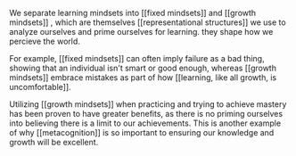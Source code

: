 We separate learning mindsets into [[fixed mindsets]] and [[growth mindsets]] , which are themselves [[representational structures]] we use to analyze ourselves and prime ourselves for learning. they shape how we percieve the world.

For example, [[fixed mindsets]] can often imply failure as a bad thing, showing that an individual isn't smart or good enough, whereas [[growth mindsets]] embrace mistakes as part of how [[learning, like all growth, is uncomfortable]]. 

Utilizing [[growth mindsets]] when practicing and trying to achieve mastery has been proven to have greater benefits, as there is no priming ourselves into believing there is a limit to our achievements. This is another example of why [[metacognition]] is so important to ensuring our knowledge and growth will be excellent.